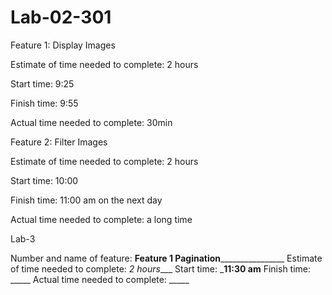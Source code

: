 # Lab-02-301

Feature 1: Display Images

Estimate of time needed to complete: 2 hours

Start time: 9:25

Finish time: 9:55

Actual time needed to complete: 30min


Feature 2: Filter Images

Estimate of time needed to complete: 2 hours

Start time: 10:00

Finish time: 11:00 am on the next day 

Actual time needed to complete: a long time 


Lab-3

Number and name of feature: ________Feature 1 Pagination________________________
Estimate of time needed to complete: _2 hours____
Start time: ___11:30 am__
Finish time: _____
Actual time needed to complete: _____